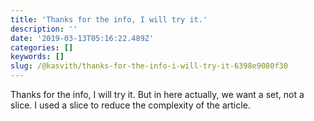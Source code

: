 ```yaml
---
title: 'Thanks for the info, I will try it.'
description: ''
date: '2019-03-13T05:16:22.489Z'
categories: []
keywords: []
slug: /@kasvith/thanks-for-the-info-i-will-try-it-6398e9080f30
---
```


Thanks for the info, I will try it. But in here actually, we want a set, not a slice. I used a slice to reduce the complexity of the article.